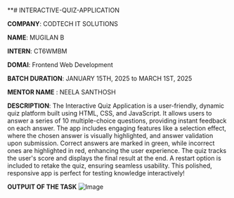**# INTERACTIVE-QUIZ-APPLICATION

**COMPANY**: CODTECH IT SOLUTIONS

**NAME**: MUGILAN B

**INTERN**: CT6WMBM

**DOMAI**: Frontend Web Development

**BATCH DURATION**: JANUARY 15TH, 2025 to MARCH 1ST, 2025

**MENTOR NAME** : NEELA SANTHOSH

**DESCRIPTION**: The Interactive Quiz Application is a user-friendly, dynamic quiz platform built using HTML, CSS, and JavaScript. It allows users to answer a series of 10 multiple-choice questions, providing instant feedback on each answer. The app includes engaging features like a selection effect, where the chosen answer is visually highlighted, and answer validation upon submission. Correct answers are marked in green, while incorrect ones are highlighted in red, enhancing the user experience. The quiz tracks the user's score and displays the final result at the end. A restart option is included to retake the quiz, ensuring seamless usability. This polished, responsive app is perfect for testing knowledge interactively!

**OUTPUIT OF THE TASK**
![Image](https://github.com/user-attachments/assets/ed918dce-e6b3-4d30-8fd8-1f87054af27c)
